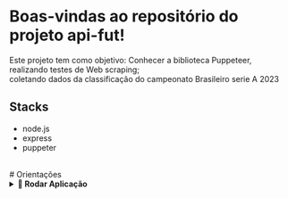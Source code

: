 # Boas-vindas ao repositório do projeto api-fut!

Este projeto tem como objetivo: Conhecer a biblioteca Puppeteer, realizando testes de Web scraping;
<br>
coletando dados da classificação do campeonato Brasileiro serie A 2023

## Stacks

- node.js
- express
- puppeter

<br />
# Orientações

<details>
  <summary><strong>🐋 Rodar Aplicação</strong></summary>
  
  ## 👉 Com Node
 

  1 - npm install
  <br/>
  2 -  npm run dev
  <br/>
  3 - faça uma requisição para a URL: http://localhost:3002/brasileirao/?serie=a
  <br/>
  4 - RETORNO

  {
    <br/>
      'clubes': ["Palmeiras - SP","Internacional - RS","Fluminense - RJ","Corinthians - SP","Flamengo - RJ","Athletico Paranaense - PR","Atlético Mineiro - MG","América Fc Saf - MG","Fortaleza - CE","Red Bull Bragantino - SP","Goiás - GO","Botafogo - RJ","Santos - SP","São Paulo - SP","Ceará - CE","Coritiba - PR","Cuiabá Saf - MT","Atlético - GO","Avaí - SC","Juventude - RS"],
    <br/>
      'pontos': [...],
    <br/>
      'jogos':[...],
    <br/>
      'escudos': [...]
    <br/>
  }

